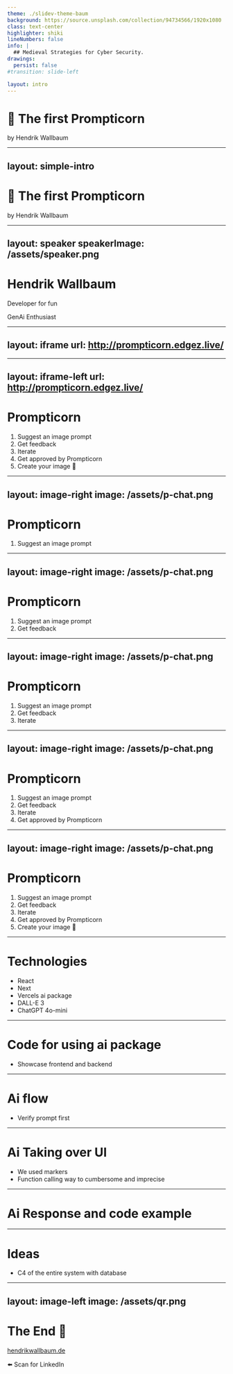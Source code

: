 ```yaml
---
theme: ./slidev-theme-baum
background: https://source.unsplash.com/collection/94734566/1920x1080
class: text-center
highlighter: shiki
lineNumbers: false
info: |
  ## Medieval Strategies for Cyber Security.
drawings:
  persist: false
#transition: slide-left

layout: intro
---
```


# <Emoji label="Unicorn">🦄</Emoji> The first Prompticorn

by Hendrik Wallbaum

---
layout: simple-intro
---

# <Emoji label="Unicorn">🦄</Emoji> The first Prompticorn

by Hendrik Wallbaum


---
layout: speaker
speakerImage: /assets/speaker.png
---

# Hendrik Wallbaum

Developer for fun

GenAi Enthusiast

---
layout: iframe
url: http://prompticorn.edgez.live/
---

<!-- 
Display Gallery of Prompticorn.
-->

---
layout: iframe-left
url: http://prompticorn.edgez.live/
---

# Prompticorn

<v-clicks>

1. Suggest an image prompt
2. Get feedback
3. Iterate
4. Get approved by Prompticorn
5. Create your image <Emoji>🎉</Emoji>

</v-clicks>

---
layout: image-right
image: /assets/p-chat.png
---

# Prompticorn

1. Suggest an image prompt

---
layout: image-right
image: /assets/p-chat.png
---

# Prompticorn

1. Suggest an image prompt
2. Get feedback

---
layout: image-right
image: /assets/p-chat.png
---

# Prompticorn

1. Suggest an image prompt
2. Get feedback
3. Iterate

---
layout: image-right
image: /assets/p-chat.png
---

# Prompticorn

1. Suggest an image prompt
2. Get feedback
3. Iterate
4. Get approved by Prompticorn

---
layout: image-right
image: /assets/p-chat.png
---

# Prompticorn

1. Suggest an image prompt
2. Get feedback
3. Iterate
4. Get approved by Prompticorn
5. Create your image <Emoji>🎉</Emoji>

---

# Technologies

- React
- Next
- Vercels ai package
- DALL-E 3
- ChatGPT 4o-mini

---

# Code for using ai package

- Showcase frontend and backend

---

# Ai flow

- Verify prompt first

---

# Ai Taking over UI

- We used markers
- Function calling way to cumbersome and imprecise

---

# Ai Response and code example

---

# Ideas

- C4 of the entire system with database

---
layout: image-left
image: /assets/qr.png
---

# The End <Emoji>🏁</Emoji>

<a href="https://hendrikwallbaum.de">hendrikwallbaum.de</a>

<Emoji>⬅️</Emoji> Scan for LinkedIn
